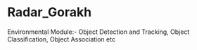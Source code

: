 # Radar_Gorakh
Environmental Module:- Object Detection and Tracking, Object Classification, Object Association etc
